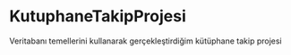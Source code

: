 # KutuphaneTakipProjesi
Veritabanı temellerini kullanarak gerçekleştirdiğim kütüphane takip projesi

